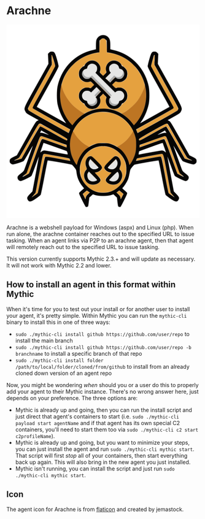 # Arachne

![arachne](/agent_icons/arachne.svg?width=100px)

Arachne is a webshell payload for Windows (aspx) and Linux (php). 
When run alone, the arachne container reaches out to the specified URL to issue tasking.
When an agent links via P2P to an arachne agent, then that agent will remotely reach out to the specified URL to issue tasking.

This version currently supports Mythic 2.3.+ and will update as necessary. It will not work with Mythic 2.2 and lower.

## How to install an agent in this format within Mythic

When it's time for you to test out your install or for another user to install your agent, it's pretty simple. Within Mythic you can run the `mythic-cli` binary to install this in one of three ways:

* `sudo ./mythic-cli install github https://github.com/user/repo` to install the main branch
* `sudo ./mythic-cli install github https://github.com/user/repo -b branchname` to install a specific branch of that repo
* `sudo ./mythic-cli install folder /path/to/local/folder/cloned/from/github` to install from an already cloned down version of an agent repo

Now, you might be wondering _when_ should you or a user do this to properly add your agent to their Mythic instance. There's no wrong answer here, just depends on your preference. The three options are:

* Mythic is already up and going, then you can run the install script and just direct that agent's containers to start (i.e. `sudo ./mythic-cli payload start agentName` and if that agent has its own special C2 containers, you'll need to start them too via `sudo ./mythic-cli c2 start c2profileName`).
* Mythic is already up and going, but you want to minimize your steps, you can just install the agent and run `sudo ./mythic-cli mythic start`. That script will first _stop_ all of your containers, then start everything back up again. This will also bring in the new agent you just installed.
* Mythic isn't running, you can install the script and just run `sudo ./mythic-cli mythic start`. 

## Icon

The agent icon for Arachne is from [flaticon](https://www.flaticon.com/free-icons/spider) and created by jemastock.